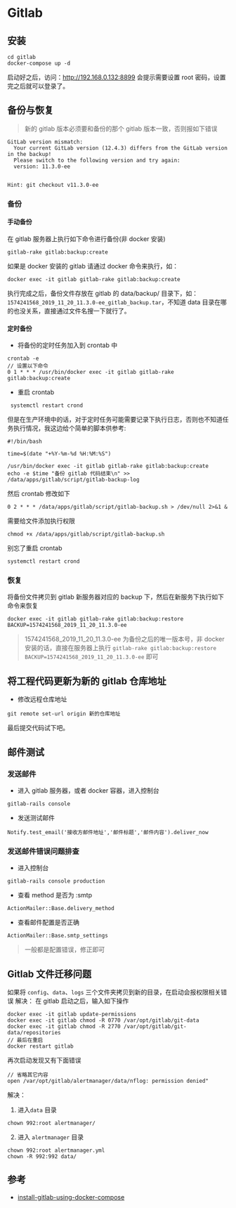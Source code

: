 # Gitlab
## 安装
```shell
cd gitlab
docker-compose up -d
```
启动好之后，访问：http://192.168.0.132:8899 会提示需要设置 root 密码，设置完之后就可以登录了。

## 备份与恢复
> 新的 gitlab 版本必须要和备份的那个 gitlab 版本一致，否则报如下错误

```
GitLab version mismatch:
  Your current GitLab version (12.4.3) differs from the GitLab version in the backup!
  Please switch to the following version and try again:
  version: 11.3.0-ee


Hint: git checkout v11.3.0-ee
```

### 备份
#### 手动备份
在 gitlab 服务器上执行如下命令进行备份(非 docker 安装)
```
gitlab-rake gitlab:backup:create
```
如果是 docker 安装的 gitlab 请通过 docker 命令来执行，如：
```
docker exec -it gitlab gitlab-rake gitlab:backup:create
```
执行完成之后，备份文件存放在 gitlab 的 data/backup/ 目录下，如：`1574241568_2019_11_20_11.3.0-ee_gitlab_backup.tar`，不知道 data 目录在哪的也没关系，直接通过文件名搜一下就行了。
#### 定时备份

* 将备份的定时任务加入到 crontab 中

```
crontab -e
// 设置以下命令
0 1 * * * /usr/bin/docker exec -it gitlab gitlab-rake gitlab:backup:create
```
* 重启 crontab

```
 systemctl restart crond
```
但是在生产环境中的话，对于定时任务可能需要记录下执行日志，否则也不知道任务执行情况，我这边给个简单的脚本供参考:
```
#!/bin/bash

time=$(date "+%Y-%m-%d %H:%M:%S")

/usr/bin/docker exec -it gitlab gitlab-rake gitlab:backup:create
echo -e $time "备份 gitlab 代码结束\n" >> /data/apps/gitlab/script/gitlab-backup-log
```
然后 crontab 修改如下
```
0 2 * * * /data/apps/gitlab/script/gitlab-backup.sh > /dev/null 2>&1 &
```
需要给文件添加执行权限
```
chmod +x /data/apps/gitlab/script/gitlab-backup.sh
```
别忘了重启 crontab
```
systemctl restart crond
```

### 恢复
将备份文件拷贝到 gitlab 新服务器对应的 backup 下，然后在新服务下执行如下命令来恢复
```
docker exec -it gitlab gitlab-rake gitlab:backup:restore BACKUP=1574241568_2019_11_20_11.3.0-ee
```
> 1574241568_2019_11_20_11.3.0-ee 为备份之后的唯一版本号，非 docker 安装的话，直接在服务器上执行 `gitlab-rake gitlab:backup:restore BACKUP=1574241568_2019_11_20_11.3.0-ee` 即可

## 将工程代码更新为新的 gitlab 仓库地址
* 修改远程仓库地址
```
git remote set-url origin 新的仓库地址
```
最后提交代码试下吧。

## 邮件测试
### 发送邮件
* 进入 gitlab 服务器，或者 docker 容器，进入控制台
```
gitlab-rails console
```
* 发送测试邮件
```
Notify.test_email('接收方邮件地址','邮件标题','邮件内容').deliver_now
```
### 发送邮件错误问题排查
* 进入控制台
```
gitlab-rails console production
```
* 查看 method 是否为 :smtp
```
ActionMailer::Base.delivery_method
```
* 查看邮件配置是否正确
```
ActionMailer::Base.smtp_settings
```
> 一般都是配置错误，修正即可

## Gitlab 文件迁移问题
如果将 `config`、`data`、`logs` 三个文件夹拷贝到新的目录，在启动会报权限相关错误
解决：
在 gitlab 启动之后，输入如下操作
```
docker exec -it gitlab update-permissions
docker exec -it gitlab chmod -R 0770 /var/opt/gitlab/git-data
docker exec -it gitlab chmod -R 2770 /var/opt/gitlab/git-data/repositories
// 最后在重启
docker restart gitlab
```
再次启动发现又有下面错误
```
// 省略其它内容
open /var/opt/gitlab/alertmanager/data/nflog: permission denied"
```
解决：
1. 进入`data` 目录
```
chown 992:root alertmanager/
```
2. 进入 `alertmanager` 目录
```
chown 992:root alertmanager.yml
chown -R 992:992 data/
```

## 参考
* [install-gitlab-using-docker-compose](https://docs.gitlab.com/omnibus/docker/#install-gitlab-using-docker-compose "install-gitlab-using-docker-compose")
